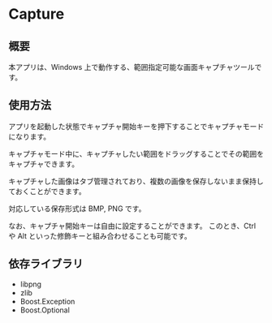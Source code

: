 # Capture

## 概要

本アプリは、Windows 上で動作する、範囲指定可能な画面キャプチャツールです。


## 使用方法

アプリを起動した状態でキャプチャ開始キーを押下することでキャプチャモードになります。

キャプチャモード中に、キャプチャしたい範囲をドラッグすることでその範囲をキャプチャできます。

キャプチャした画像はタブ管理されており、複数の画像を保存しないまま保持しておくことができます。

対応している保存形式は BMP, PNG です。

なお、キャプチャ開始キーは自由に設定することができます。
このとき、Ctrl や Alt といった修飾キーと組み合わせることも可能です。


## 依存ライブラリ

* libpng
* zlib
* Boost.Exception
* Boost.Optional
